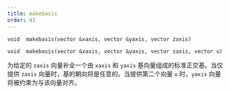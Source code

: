 ```yaml
---
title: makebasis
order: 41
---
```

`void  makebasis(vector &xaxis, vector &yaxis, vector zaxis)`

`void  makebasis(vector &xaxis, vector &yaxis, vector zaxis, vector u)`

为给定的 `zaxis` 向量补全一个由 `xaxis` 和 `yaxis` 基向量组成的标准正交基。当仅提供 `zaxis` 向量时，基的朝向将是任意的。当提供第二个向量 `u` 时，`yaxis` 向量将被约束为与该向量对齐。